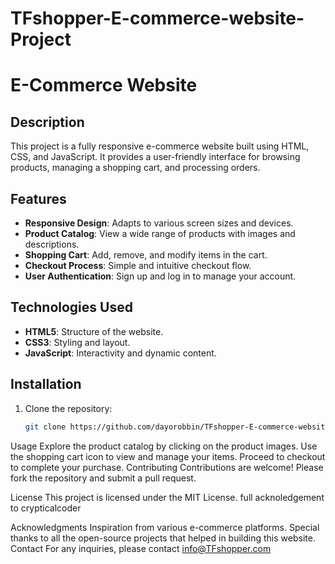 # TFshopper-E-commerce-website-Project

# E-Commerce Website

## Description

This project is a fully responsive e-commerce website built using HTML, CSS, and JavaScript. It provides a user-friendly interface for browsing products, managing a shopping cart, and processing orders.

## Features

- **Responsive Design**: Adapts to various screen sizes and devices.
- **Product Catalog**: View a wide range of products with images and descriptions.
- **Shopping Cart**: Add, remove, and modify items in the cart.
- **Checkout Process**: Simple and intuitive checkout flow.
- **User Authentication**: Sign up and log in to manage your account.

## Technologies Used

- **HTML5**: Structure of the website.
- **CSS3**: Styling and layout.
- **JavaScript**: Interactivity and dynamic content.

## Installation

1. Clone the repository:

   ```bash
   git clone https://github.com/dayorobbin/TFshopper-E-commerce-website-Project

Usage
Explore the product catalog by clicking on the product images.
Use the shopping cart icon to view and manage your items.
Proceed to checkout to complete your purchase.
Contributing
Contributions are welcome! Please fork the repository and submit a pull request.

License
This project is licensed under the MIT License. full acknoledgement to crypticalcoder

Acknowledgments
Inspiration from various e-commerce platforms.
Special thanks to all the open-source projects that helped in building this website.
Contact
For any inquiries, please contact info@TFshopper.com
